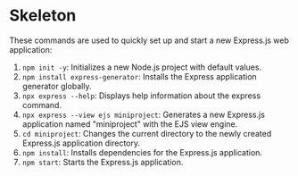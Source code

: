 # Skeleton

These commands are used to quickly set up and start a new Express.js web application:

1. `npm init -y`: Initializes a new Node.js project with default values.
2. `npm install express-generator`: Installs the Express application generator globally.
3. `npx express --help`: Displays help information about the express command.
4. `npx express --view ejs miniproject`: Generates a new Express.js application named "miniproject" with the EJS view engine.
5. `cd miniproject`: Changes the current directory to the newly created Express.js application directory.
6. `npm install`: Installs dependencies for the Express.js application.
7. `npm start`: Starts the Express.js application.
